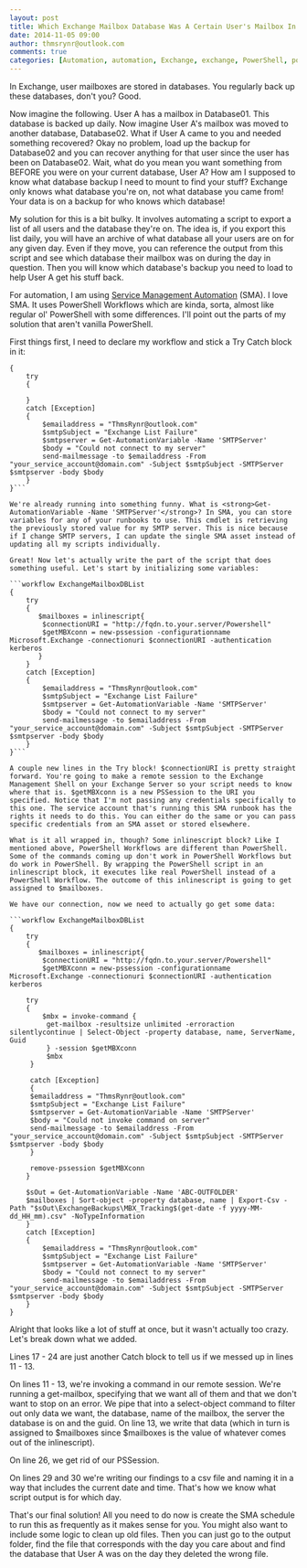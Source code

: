 ```yaml
---
layout: post
title: Which Exchange Mailbox Database Was A Certain User's Mailbox In On A Specific Day?
date: 2014-11-05 09:00
author: thmsrynr@outlook.com
comments: true
categories: [Automation, automation, Exchange, exchange, PowerShell, powershell, SMA, sma]
---
```

In Exchange, user mailboxes are stored in databases. You regularly back up these databases, don't you? Good.

Now imagine the following. User A has a mailbox in Database01. This database is backed up daily. Now imagine User A's mailbox was moved to another database, Database02. What if User A came to you and needed something recovered? Okay no problem, load up the backup for Database02 and you can recover anything for that user since the user has been on Database02. Wait, what do you mean you want something from BEFORE you were on your current database, User A? How am I supposed to know what database backup I need to mount to find your stuff? Exchange only knows what database you're on, not what database you came from! Your data is on a backup for who knows which database!

My solution for this is a bit bulky. It involves automating a script to export a list of all users and the database they're on. The idea is, if you export this list daily, you will have an archive of what database all your users are on for any given day. Even if they move, you can reference the output from this script and see which database their mailbox was on during the day in question. Then you will know which database's backup you need to load to help User A get his stuff back.

For automation, I am using <a title="SMA" href="http://technet.microsoft.com/en-us/library/dn469260.aspx" target="_blank">Service Management Automation</a> (SMA). I love SMA. It uses PowerShell Workflows which are kinda, sorta, almost like regular ol' PowerShell with some differences. I'll point out the parts of my solution that aren't vanilla PowerShell.

First things first, I need to declare my workflow and stick a Try Catch block in it:

```workflow ExchangeMailboxDBList
{
    try
    {

    }
    catch [Exception]
    {
        $emailaddress = "ThmsRynr@outlook.com"
        $smtpSubject = "Exchange List Failure"
        $smtpserver = Get-AutomationVariable -Name 'SMTPServer'
        $body = "Could not connect to my server"
        send-mailmessage -to $emailaddress -From "your_service_account@domain.com" -Subject $smtpSubject -SMTPServer $smtpserver -body $body
    }
}```

We're already running into something funny. What is <strong>Get-AutomationVariable -Name 'SMTPServer'</strong>? In SMA, you can store variables for any of your runbooks to use. This cmdlet is retrieving the previously stored value for my SMTP server. This is nice because if I change SMTP servers, I can update the single SMA asset instead of updating all my scripts individually.

Great! Now let's actually write the part of the script that does something useful. Let's start by initializing some variables:

```workflow ExchangeMailboxDBList
{
    try
    {
       $mailboxes = inlinescript{ 
        $connectionURI = "http://fqdn.to.your.server/Powershell"
        $getMBXconn = new-pssession -configurationname Microsoft.Exchange -connectionuri $connectionURI -authentication kerberos
       }
    }
    catch [Exception]
    {
        $emailaddress = "ThmsRynr@outlook.com"
        $smtpSubject = "Exchange List Failure"
        $smtpserver = Get-AutomationVariable -Name 'SMTPServer'
        $body = "Could not connect to my server"
        send-mailmessage -to $emailaddress -From "your_service_account@domain.com" -Subject $smtpSubject -SMTPServer $smtpserver -body $body
    }
}```

A couple new lines in the Try block! $connectionURI is pretty straight forward. You're going to make a remote session to the Exchange Management Shell on your Exchange Server so your script needs to know where that is. $getMBXconn is a new PSSession to the URI you specified. Notice that I'm not passing any credentials specifically to this one. The service account that's running this SMA runbook has the rights it needs to do this. You can either do the same or you can pass specific credentials from an SMA asset or stored elsewhere.

What is it all wrapped in, though? Some inlinescript block? Like I mentioned above, PowerShell Workflows are different than PowerShell. Some of the commands coming up don't work in PowerShell Workflows but do work in PowerShell. By wrapping the PowerShell script in an inlinescript block, it executes like real PowerShell instead of a PowerShell Workflow. The outcome of this inlinescript is going to get assigned to $mailboxes.

We have our connection, now we need to actually go get some data:

```workflow ExchangeMailboxDBList
{
    try
    {
       $mailboxes = inlinescript{ 
        $connectionURI = "http://fqdn.to.your.server/Powershell"
        $getMBXconn = new-pssession -configurationname Microsoft.Exchange -connectionuri $connectionURI -authentication kerberos

    try
    {
        $mbx = invoke-command {
         get-mailbox -resultsize unlimited -erroraction silentlycontinue | Select-Object -property database, name, ServerName, Guid 
         } -session $getMBXconn
         $mbx
     }

     catch [Exception]
     {
     $emailaddress = "ThmsRynr@outlook.com"
     $smtpSubject = "Exchange List Failure"
     $smtpserver = Get-AutomationVariable -Name 'SMTPServer'
     $body = "Could not invoke command on server"
     send-mailmessage -to $emailaddress -From "your_service_account@domain.com" -Subject $smtpSubject -SMTPServer $smtpserver -body $body
     }

     remove-pssession $getMBXconn
    }

    $sOut = Get-AutomationVariable -Name 'ABC-OUTFOLDER'
    $mailboxes | Sort-object -property database, name | Export-Csv -Path "$sOut\ExchangeBackups\MBX_Tracking$(get-date -f yyyy-MM-dd_HH_mm).csv" -NoTypeInformation
    }
    catch [Exception]
    {
        $emailaddress = "ThmsRynr@outlook.com"
        $smtpSubject = "Exchange List Failure"
        $smtpserver = Get-AutomationVariable -Name 'SMTPServer'
        $body = "Could not connect to my server"
        send-mailmessage -to $emailaddress -From "your_service_account@domain.com" -Subject $smtpSubject -SMTPServer $smtpserver -body $body
    }
}
```

Alright that looks like a lot of stuff at once, but it wasn't actually too crazy. Let's break down what we added.

Lines 17 - 24 are just another Catch block to tell us if we messed up in lines 11 - 13.

On lines 11 - 13, we're invoking a command in our remote session. We're running a get-mailbox, specifying that we want all of them and that we don't want to stop on an error. We pipe that into a select-object command to filter out only data we want, the database, name of the mailbox, the server the database is on and the guid. On line 13, we write that data (which in turn is assigned to $mailboxes since $mailboxes is the value of whatever comes out of the inlinescript).

On line 26, we get rid of our PSSession.

On lines 29 and 30 we're writing our findings to a csv file and naming it in a way that includes the current date and time. That's how we know what script output is for which day.

That's our final solution! All you need to do now is create the SMA schedule to run this as frequently as it makes sense for you. You might also want to include some logic to clean up old files. Then you can just go to the output folder, find the file that corresponds with the day you care about and find the database that User A was on the day they deleted the wrong file.

